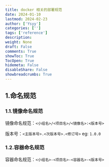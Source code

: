 ```yaml
---
title: docker 相关的部署规范
date: 2024-01-10
lastmod: 2024-02-23
author: ['Ysyy']
categories: ['']
tags: ['reference']
description: 
weight: None
draft: False
comments: True
showToc: True
TocOpen: True
hidemeta: False
disableShare: False
showbreadcrumbs: True
---
```

## 1.命名规范

### 1.1.镜像命名规范

镜像命名规范：`<小组名>/<项目名>/<镜像名>:<版本号>`

版本号：`<主版本号>.<次版本号>.<修订号>` eg: `1.0.0`

### 1.2.容器命名规范

容器命名规范：`<小组名>-<项目名>-<容器名>-<版本号>`